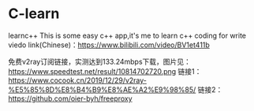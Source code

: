 # C-learn
learnc++
This is some easy c++ app,it's me to learn c++ coding for write
viedo link(Chinese)：https://www.bilibili.com/video/BV1et411b


免费v2ray订阅链接，实测达到133.24mbps下载，图片见：https://www.speedtest.net/result/10814702720.png
链接1：https://www.cocook.cn/2019/12/29/v2ray-%E5%85%8D%E8%B4%B9%E8%AE%A2%E9%98%85/
链接2：https://github.com/oier-byh/freeproxy
